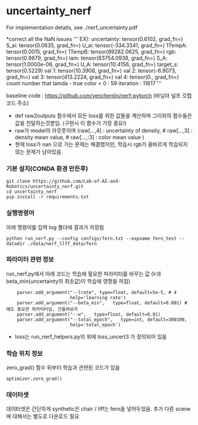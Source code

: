 # uncertainty_nerf
For implementation details, see ./nerf_uncertainty.pdf

*correct all the NaN issues
'''
EX):
uncertainty:  tensor(0.6102, grad_fn=<MeanBackward0>)
S_ai:  tensor(0.0635, grad_fn=<MeanBackward0>)
U_ai:  tensor(-334.3341, grad_fn=<MeanBackward0>)
1TempA:  tensor(0.0015, grad_fn=<MeanBackward0>)
1TempB:  tensor(89282.0625, grad_fn=<MeanBackward0>)
rgb:  tensor(0.9879, grad_fn=<MeanBackward0>)
lam:  tensor(83754.0938, grad_fn=<MeanBackward0>)
S_A:  tensor(1.0000e-06, grad_fn=<MaxBackward1>)
U_A:  tensor(10.4156, grad_fn=<MeanBackward0>)
target_s:  tensor(0.5229)
val 1:  tensor(10.3908, grad_fn=<MeanBackward0>)
val 2:  tensor(-6.9073, grad_fn=<MeanBackward0>)
val 3:  tensor(413.2224, grad_fn=<MeanBackward0>)
val 4:  tensor(0., grad_fn=<MeanBackward0>)
count number that lamda - true color < 0 :  59
iteration :  11617
'''

baseline code : https://github.com/yenchenlin/nerf-pytorch (바닐라 널프 깃헙코드 주소)





- def raw2outputs 함수에서 모든 loss를 위한 값들을 계산하며 그이외의 함수들은 값을 전달하는것뿐임. (구현시 이 함수가 가장 중요!)
- raw가 model의 아웃풋이며 (raw[...,4] : uncertainty of density, # raw[...,3] : density mean value, # raw[...,:3] : color mean value )
- 현재 loss가 nan 으로 가는 문제는 해결했지만, 학습시 rgb가 올바르게 학습되지 않는 문제가 남아있음.

### 기본 설치(CONDA 환경 만든후)
```
git clone https://github.com/Lab-of-AI-and-Robotics/uncertainty_nerf.git
cd uncertainty_nerf
pip install -r requirements.txt
```

### 실행명령어
아래 명령어를 입력 log 폴더에 결과가 저장됨
```
python run_nerf.py --config configs/fern.txt --expname fern_test --datadir ./data/nerf_llff_data/fern
```

### 파라미터 관련 정보
run_nerf.py에서 아래 코드는 학습에 필요한 파라미터를 바꾸는 값 (lr과 beta_min(uncertainty의 최솟값)이 학습에 영향을 끼침)
```
    parser.add_argument("--lrate", type=float, default=5e-5, # 4 
                        help='learning rate')
    parser.add_argument("--beta_min",   type=float, default=0.001) # 얘도 중요한 파라미터임, 건들여보자
    parser.add_argument("--w",   type=float, default=0.01) 
    parser.add_argument("--total_epoch",   type=int, default=300100, 
                        help='total_epoch')
```

- loss는 run_nerf_helpers.py의 위에 loss_uncert3 가 정의되어 있음


### 학습 위치 정보
zero_grad() 함수 뒤부터 학습과 관련된 코드가 있음
```
optimizer.zero_grad()
```


### 데이터셋
데이터셋은 간단하게 synthetic은 chair / llff는 fern을 넣어두었음. 추가 다른 scene에 대해서는 별도로 다운로드 필요
